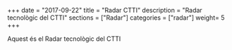 +++
date        = "2017-09-22"
title       = "Radar CTTI"
description = "Radar tecnològic del CTTI"
sections    = ["Radar"]
categories  = ["radar"]
weight= 5
+++

Aquest és el Radar tecnològic del CTTI

<link href="http://ctti-radar.eu-gb.mybluemix.net/main.59cd1ee8d5238a7f4028.css" rel="stylesheet">
<script type="text/javascript" src="http://ctti-radar.eu-gb.mybluemix.net/main.59cd1ee8d5238a7f4028.js"></script>
